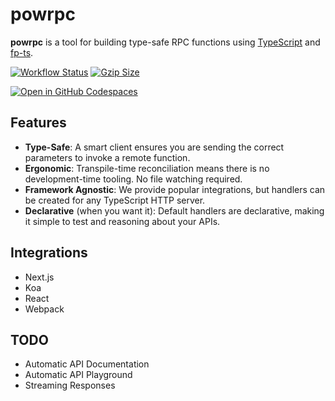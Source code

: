 # powrpc

**powrpc** is a tool for building type-safe RPC functions using [TypeScript](https://www.typescriptlang.org/) and [fp-ts](https://gcanti.github.io/fp-ts/).

[![Workflow Status](https://github.com/kn0ll/powrpc/actions/workflows/test.yml/badge.svg)](https://github.com/kn0ll/powrpc/actions) [![Gzip Size](https://img.badgesize.io/kn0ll/powrpc/master/packages/client/src/index.ts.svg?compression=gzip)](https://github.com/kn0ll/powrpc/blob/master/packages/client/src/index.ts)

[![Open in GitHub Codespaces](https://github.com/codespaces/badge.svg)](https://github.com/codespaces/new?hide_repo_select=true&ref=master&repo=591863760)

## Features
- **Type-Safe**: A smart client ensures you are sending the correct parameters to invoke a remote function.
- **Ergonomic**: Transpile-time reconciliation means there is no development-time tooling. No file watching required. 
- **Framework Agnostic**: We provide popular integrations, but handlers can be created for any TypeScript HTTP server.
- **Declarative** (when you want it): Default handlers are declarative, making it simple to test and reasoning about your APIs.

## Integrations
- Next.js
- Koa
- React
- Webpack

## TODO
- Automatic API Documentation
- Automatic API Playground
- Streaming Responses